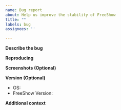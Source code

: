 ```yaml
---
name: Bug report
about: Help us improve the stability of FreeShow
title: ""
labels: bug
assignees: ''

---
```


**Describe the bug**
<!-- A clear and concise description of what the bug is. -->

**Reproducing**
<!-- Please give some steps we can follow to recreate this issue. -->

**Screenshots (Optional)**
<!-- If applicable, add screenshots to help explain your problem. -->

**Version (Optional)**
 - OS: <!-- [Windows/MacOS/Linux] -->
 - FreeShow Version: <!-- [e.g. 1.0.0] -->

**Additional context**
<!-- Add any other context about the problem here. -->

